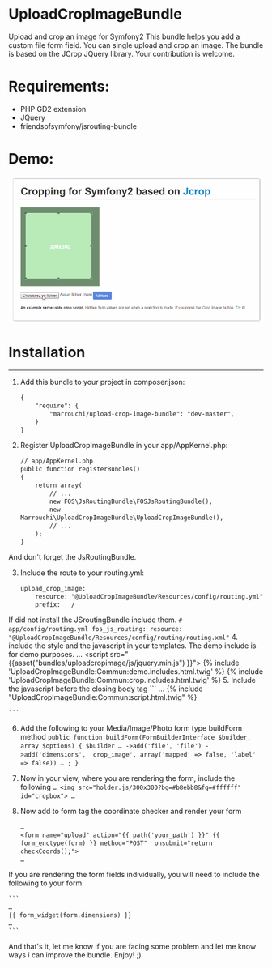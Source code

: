 # UploadCropImageBundle
Upload and crop an image for Symfony2
This bundle helps you add a custom file form field. You can single upload and crop an image. The bundle is based on the JCrop JQuery library.
Your contribution is welcome.

# Requirements:
- PHP GD2 extension
- JQuery
- friendsofsymfony/jsrouting-bundle

# Demo:
![Animated GIF demo](https://raw.githubusercontent.com/anis-marrouchi/UploadCropImageBundle/master/Resources/doc/images/crop.gif)

# Installation
------------

1. Add this bundle to your project in composer.json:

	```
    {
        "require": {
            "marrouchi/upload-crop-image-bundle": "dev-master",
        }
    }
    ```
2. Register UploadCropImageBundle in your app/AppKernel.php:

    ```
    // app/AppKernel.php
    public function registerBundles()
    {
        return array(
            // ...
            new FOS\JsRoutingBundle\FOSJsRoutingBundle(),
            new Marrouchi\UploadCropImageBundle\UploadCropImageBundle(),
            // ...
        );
    }
    ```
And don't forget the JsRoutingBundle.

3. Include the route to your routing.yml:

    ```
    upload_crop_image:
        resource: "@UploadCropImageBundle/Resources/config/routing.yml"
        prefix:   /
    ```
 If did not install the JSroutingBundle include them.
    ```
    # app/config/routing.yml
    fos_js_routing:
    	resource: "@UploadCropImageBundle/Resources/config/routing/routing.xml"
    ```
4. include the style and the javascript in your templates. The demo include is for demo purposes.
        <head>
        …
        <script src="{{asset("bundles/uploadcropimage/js/jquery.min.js") }}"></script>
        <script src="{{ asset('bundles/fosjsrouting/js/router.js') }}"></script>
        <script src="{{ path('fos_js_routing_js', {'callback': 'fos.Router.setData'}) }}"></script>
        {% include 'UploadCropImageBundle:Commun:demo.includes.html.twig' %}
        {% include 'UploadCropImageBundle:Commun:crop.includes.html.twig' %}
    </head>
5. Include the javascript before the closing body tag
	```
	<body>
        …
	{% include "UploadCropImageBundle:Commun:script.html.twig" %}
	</body>

	```
6. Add the following to your Media/Image/Photo form type buildForm method
        ```
public function buildForm(FormBuilderInterface $builder, array $options) {
        $builder
                …
                ->add('file', 'file')
                ->add('dimensions', 'crop_image', array('mapped' => false, 'label' => false))
                …
        ;
    }
        ```
7. Now in your view, where you are rendering the form, include the following
       ```
       …
       <img src="holder.js/300x300?bg=#b8ebb8&fg=#ffffff" id="cropbox">
       …
       ```
8. Now add to form tag the coordinate checker and render your form

    ```
    …
    <form name="upload" action="{{ path('your_path') }}" {{ form_enctype(form) }} method="POST"  onsubmit="return checkCoords();">
    …
    ```
If you are rendering the form fields individually, you will need to include the following to your form

    ```
    …
    {{ form_widget(form.dimensions) }}
    …
    ```
And that's it, let me know if you are facing some problem and let me know ways i can improve the bundle. Enjoy! ;)